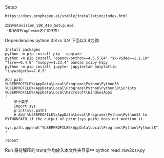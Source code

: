 Setup

    https://docs.prophesee.ai/stable/installation/index.html
    
    运行Metavision_SDK_410_Setup.exe
    （即安装Prophesee这个文件夹）

Dependencies
    python 3.8 or 3.9
    下面以3.8为例

    Install packages
    python -m pip install pip --upgrade
    python -m pip install "opencv-python==4.5.5.64" "sk-video==1.1.10" "fire==0.4.0" "numpy==1.23.4" pandas scipy h5py
    python -m pip install jupyter jupyterlab matplotlib "ipywidgets==7.6.5"

    Add path
    %USERPROFILE%\AppData\Local\Programs\Python\Python38
    %USERPROFILE%\AppData\Local\Programs\Python\Python38\Scripts
    %USERPROFILE%\AppData\Local\Microsoft\WindowsApps
    (
        举个栗子：
        import sys
        print(sys.path)
        # Add %USERPROFILE%\AppData\Local\Programs\Python\Python38 to PYTHONPATH if the output of print(sys.path) does not mention it.
        sys.path.append("%USERPROFILE%\AppData\Local\Programs\Python\Python38")
    )
    
    reboot

Run
    将待解压的raw文件均放入本文件夹目录中
    python read_raw2csv.py
